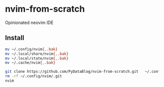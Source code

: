 # nvim-from-scratch

Opinionated neovim IDE

## Install

```sh
mv ~/.config/nvim{,.bak}
mv ~/.local/share/nvim{,.bak}
mv ~/.local/state/nvim{,.bak}
mv ~/.cache/nvim{,.bak}

git clone https://github.com/PyDataBlog/nvim-from-scratch.git   ~/.config/nvim
rm -rf ~/.config/nvim/.git
nvim
```

